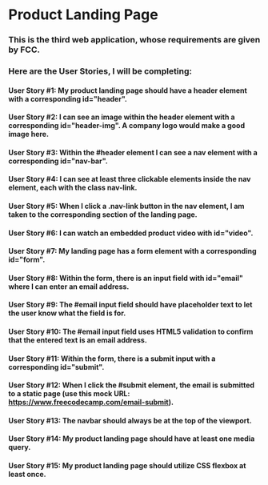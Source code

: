 # Product Landing Page

### This is the third web application, whose requirements are given by FCC.

### Here are the User Stories, I will be completing:

#### User Story #1: My product landing page should have a header element with a corresponding id="header".
#### User Story #2: I can see an image within the header element with a corresponding id="header-img". A company logo would make a good image here.
#### User Story #3: Within the #header element I can see a nav element with a corresponding id="nav-bar".
#### User Story #4: I can see at least three clickable elements inside the nav element, each with the class nav-link.
#### User Story #5: When I click a .nav-link button in the nav element, I am taken to the corresponding section of the landing page.
#### User Story #6: I can watch an embedded product video with id="video".
#### User Story #7: My landing page has a form element with a corresponding id="form".
#### User Story #8: Within the form, there is an input field with id="email" where I can enter an email address.
#### User Story #9: The #email input field should have placeholder text to let the user know what the field is for.
#### User Story #10: The #email input field uses HTML5 validation to confirm that the entered text is an email address.
#### User Story #11: Within the form, there is a submit input with a corresponding id="submit".
#### User Story #12: When I click the #submit element, the email is submitted to a static page (use this mock URL: https://www.freecodecamp.com/email-submit).
#### User Story #13: The navbar should always be at the top of the viewport.
#### User Story #14: My product landing page should have at least one media query.
#### User Story #15: My product landing page should utilize CSS flexbox at least once.